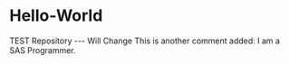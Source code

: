 # Hello-World
TEST Repository --- Will Change
This is another comment added: I am a SAS Programmer.
